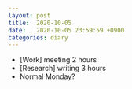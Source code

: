 ```yaml
---
layout: post
title:  2020-10-05
date:   2020-10-05 23:59:59 +0900
categories: diary
---
```


- [Work] meeting 2 hours
- [Research] writing 3 hours
- Normal Monday?